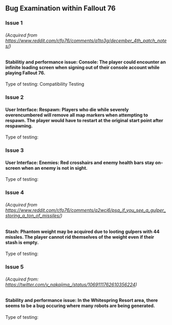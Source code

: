 ## Bug Examination within Fallout 76

### Issue 1 
###### (Acquired from https://www.reddit.com/r/fo76/comments/a1to3g/december_4th_patch_notes/)
#### Stabilitiy and performance issue: Console: The player could encounter an infinite loading screen when signing out of their console account while playing Fallout 76.
Type of testing: Compatibility Testing 
### Issue 2
#### User Interface: Respawn: Players who die while severely overencumbered will remove all map markers when attempting to respawn. The player would have to restart at the original start point after respawning.
Type of testing: 
### Issue 3
#### User Interface: Enemies: Red crosshairs and enemy health bars stay on-screen when an enemy is not in sight.
Type of testing: 
### Issue 4 
###### (Acquired from https://www.reddit.com/r/fo76/comments/a2wci6/psa_if_you_see_a_gulper_storing_a_ton_of_missiles/)
#### Stash: Phantom weight may be acquired due to looting gulpers with 44 missles. The player cannot rid themselves of the weight even if their stash is empty.
Type of testing: 
### Issue 5
###### (Acquired from: https://twitter.com/y_nakajima_/status/1069111762610356224)
#### Stability and performance issue: In the Whitespring Resort area, there seems to be a bug occuring where many robots are being generated.
Type of testing: 
